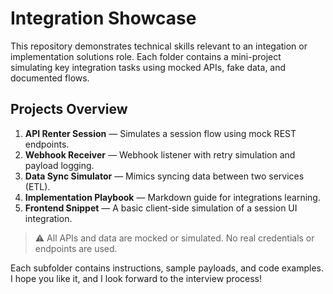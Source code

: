 # Integration Showcase

This repository demonstrates technical skills relevant to an integation or implementation solutions role. Each folder contains a mini-project simulating key integration tasks using mocked APIs, fake data, and documented flows.

## Projects Overview

1. **API Renter Session** — Simulates a session flow using mock REST endpoints.
2. **Webhook Receiver** — Webhook listener with retry simulation and payload logging.
3. **Data Sync Simulator** — Mimics syncing data between two services (ETL).
4. **Implementation Playbook** — Markdown guide for integrations learning.
5. **Frontend Snippet** — A basic client-side simulation of a session UI integration.

> ⚠️ All APIs and data are mocked or simulated. No real credentials or endpoints are used.

Each subfolder contains instructions, sample payloads, and code examples. I hope you like it, and I look forward to the interview process!
